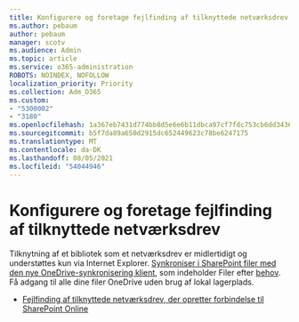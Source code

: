 ```yaml
---
title: Konfigurere og foretage fejlfinding af tilknyttede netværksdrev
ms.author: pebaum
author: pebaum
manager: scotv
ms.audience: Admin
ms.topic: article
ms.service: o365-administration
ROBOTS: NOINDEX, NOFOLLOW
localization_priority: Priority
ms.collection: Adm_O365
ms.custom:
- "5300002"
- "3180"
ms.openlocfilehash: 1a367eb7431d774bb8d5e6e6b11dbca97cf7fdc753cb6dd34363d6d73f1a9d1c
ms.sourcegitcommit: b5f7da89a650d2915dc652449623c78be6247175
ms.translationtype: MT
ms.contentlocale: da-DK
ms.lasthandoff: 08/05/2021
ms.locfileid: "54044946"
---
```

# <a name="configure-and-troubleshoot-mapped-network-drives"></a>Konfigurere og foretage fejlfinding af tilknyttede netværksdrev

Tilknytning af et bibliotek som et netværksdrev er midlertidigt og understøttes kun via Internet Explorer. [Synkroniser i SharePoint filer med den nye OneDrive-synkronisering klient](https://support.office.com/article/6de9ede8-5b6e-4503-80b2-6190f3354a88), som indeholder Filer efter [behov](https://support.office.com/article/0e6860d3-d9f3-4971-b321-7092438fb38e). Få adgang til alle dine filer OneDrive uden brug af lokal lagerplads.

- [Fejlfinding af tilknyttede netværksdrev, der opretter forbindelse til SharePoint Online](https://docs.microsoft.com/sharepoint/support/administration/troubleshoot-mapped-network-drives)
